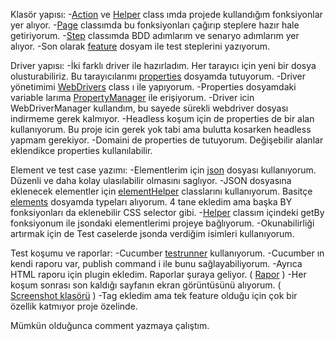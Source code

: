 
Klasör yapısı:
-[Action](src/test/java/utils/helpers/Action.java) ve [Helper](src/test/java/utils/helpers/Helper.java) class ımda projede kullandığım fonksiyonlar yer alıyor. 
-[Page](src/test/java/pages/CommonPage.java) classımda bu fonksiyonları çağırıp steplere hazır hale getiriyorum.
-[Step](src/test/java/steps/CommonStep.java) classımda BDD adımlarım ve senaryo adımlarım yer alıyor.
-Son olarak [feature](src/test/resources/features/task.feature) dosyam ile test steplerini yazıyorum.

Driver yapısı:
-İki farklı driver ile hazırladım. Her tarayıcı için yeni bir dosya olusturabiliriz. Bu tarayıcılarımı [properties](src/test/resources/properties/env.properties) dosyamda tutuyorum.
-Driver yönetimimi [WebDrivers](src/test/java/utils/drivers/WebDrivers.java) class ı ile yapıyorum.
-Properties dosyamdaki variable larıma [PropertyManager](src/test/java/utils/helpers/PropertyManager.java) ile erişiyorum.
-Driver icin WebDriverManager kullandım, bu sayede sürekli webdriver dosyası indirmeme gerek kalmıyor.
-Headless koşum için de properties de bir alan kullanıyorum. Bu proje icin gerek yok tabi ama bulutta kosarken headless yapmam gerekiyor.
-Domaini de properties de tutuyorum. Değişebilir alanlar eklendikce properties kullanılabilir. 

Element ve test case yazımı:
-Elementlerim için [json](src/test/resources/elements/mainPage.json) dosyası kullanıyorum. Düzenli ve daha kolay ulasılabilir olmasını saglıyor.
-JSON dosyasına eklenecek elementler için [elementHelper](src/test/java/utils/helpers/elementHelper) classlarını kullanıyorum. Basitçe [elements](src/test/java/utils/helpers/elementHelper/Elements.java) dosyamda typeları alıyorum. 4 tane ekledim ama başka BY fonksiyonları da eklenebilir CSS selector gibi.
-[Helper](src/test/java/utils/helpers/Helper.java#L96) classım içindeki getBy fonksiyonum ile jsondaki elementlerimi projeye bağlıyorum.
-Okunabilirliği artırmak için de Test caselerde jsonda verdiğim isimleri kullanıyorum.

Test koşumu ve raporlar:
-Cucumber [testrunner](src/test/java/Runner/TestRunner.java) kullanıyorum.
-Cucumber ın kendi raporu var, publish command i ile bunu sağlayabiliyorum.
-Ayrıca HTML raporu için plugin ekledim. Raporlar şuraya geliyor. ( [Rapor](target/cucumber-report.html) )
-Her koşum sonrası son kaldığı sayfanın ekran görüntüsünü alıyorum. ( [Screenshot klasörü](target/ss) )
-Tag ekledim ama tek feature olduğu için çok bir özellik katmıyor proje özelinde.

Mümkün olduğunca comment yazmaya çalıştım.

